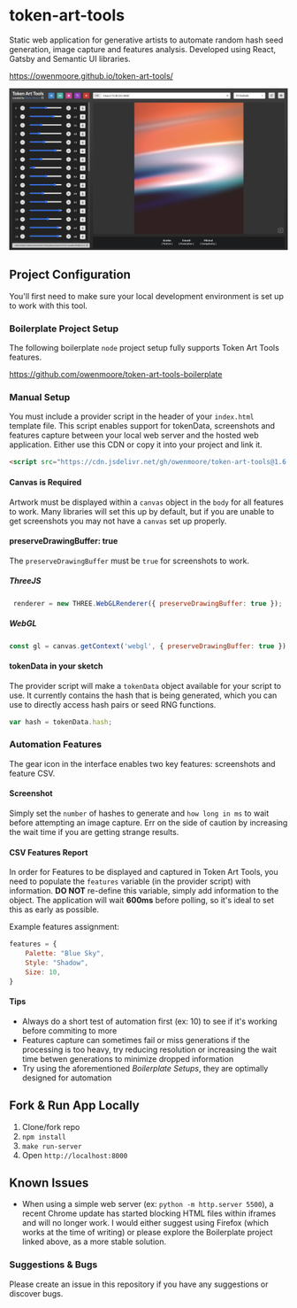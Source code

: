 # token-art-tools
Static web application for generative artists to automate random hash seed generation, image capture and features analysis. Developed using React, Gatsby and Semantic UI libraries.

https://owenmoore.github.io/token-art-tools/

![screenshot](assets/preview.jpg)

## Project Configuration

You'll first need to make sure your local development environment is set up to work with this tool.

### Boilerplate Project Setup

The following boilerplate `node` project setup fully supports Token Art Tools features.

https://github.com/owenmoore/token-art-tools-boilerplate

### Manual Setup

You must include a provider script in the header of your `index.html` template file. This script enables support for tokenData, screenshots and features capture between your local web server and the hosted web application. Either use this CDN or copy it into your project and link it.

```html
<script src="https://cdn.jsdelivr.net/gh/owenmoore/token-art-tools@1.6.0/lib/connector.js"></script>
```

#### Canvas is Required

Artwork must be displayed within a `canvas` object in the `body` for all features to work. Many libraries will set this up by default, but if you are unable to get screenshots you may not have a `canvas` set up properly.

#### preserveDrawingBuffer: true

The `preserveDrawingBuffer` must be `true` for screenshots to work.

##### ThreeJS

```javascript
 renderer = new THREE.WebGLRenderer({ preserveDrawingBuffer: true });

```

##### WebGL

```javascript
const gl = canvas.getContext('webgl', { preserveDrawingBuffer: true })
```

#### tokenData in your sketch

The provider script will make a `tokenData` object available for your script to use. It currently contains the hash that is being generated, which you can use to directly access hash pairs or seed RNG functions.

```javascript
var hash = tokenData.hash;
```

### Automation Features

The gear icon in the interface enables two key features: screenshots and feature CSV.


#### Screenshot

Simply set the `number` of hashes to generate and `how long in ms` to wait before attempting an image capture. Err on the side of caution by increasing the wait time if you are getting strange results.

#### CSV Features Report 

In order for Features to be displayed and captured in Token Art Tools, you need to populate the `features` variable (in the provider script) with information. **DO NOT** re-define this variable, simply add information to the object. The application will wait **600ms** before polling, so it's ideal to set this as early as possible.

Example features assignment:

```javascript
features = {
    Palette: "Blue Sky",
    Style: "Shadow",
    Size: 10,
}
```

#### Tips

- Always do a short test of automation first (ex: 10) to see if it's working before commiting to more
- Features capture can sometimes fail or miss generations if the processing is too heavy, try reducing resolution or increasing the wait time betwen generations to minimize dropped information
- Try using the aforementioned *Boilerplate Setups*, they are optimally designed for automation

## Fork & Run App Locally

1. Clone/fork repo
2. `npm install`
3. `make run-server`
4. Open `http://localhost:8000`



## Known Issues

- When using a simple web server (ex: `python -m http.server 5500`), a recent Chrome update has started blocking HTML files within iframes and will no longer work. I would either suggest using Firefox (which works at the time of writing) or please explore the Boilerplate project linked above, as a more stable solution.

### Suggestions & Bugs

Please create an issue in this repository if you have any suggestions or discover bugs.